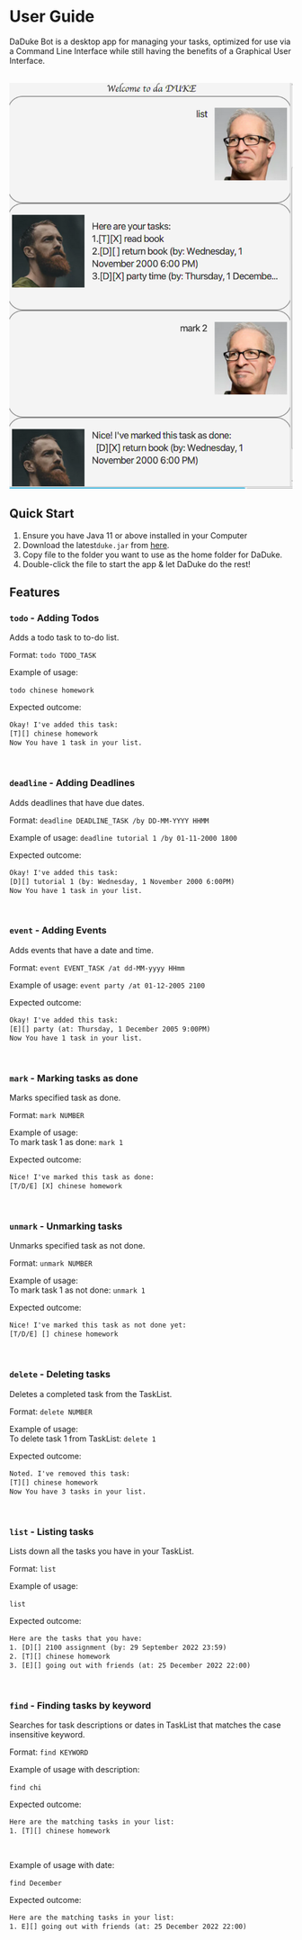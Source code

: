 # User Guide
DaDuke Bot is a desktop app for managing your tasks, optimized for use via a
Command Line Interface while still having the benefits of a Graphical User
Interface.

<br> 

<img src="Ui.png" />

<br>

## Quick Start
1. Ensure you have Java 11 or above installed in your Computer
2. Download the latest`duke.jar` from [here](https://github.com/Jnwkm/ip/releases/tag/v0.2).
3. Copy file to the folder you want to use as the home folder for DaDuke.
4. Double-click the file to start the app & let DaDuke do the rest!

## Features

### `todo` - Adding Todos

Adds a todo task to to-do list.

Format: `todo TODO_TASK`

Example of usage:

`todo chinese homework`

Expected outcome:
```
Okay! I've added this task: 
[T][] chinese homework
Now You have 1 task in your list.
```
<br>

### `deadline` - Adding Deadlines

Adds deadlines that have due dates.

Format: `deadline DEADLINE_TASK /by DD-MM-YYYY HHMM`

Example of usage:
`deadline tutorial 1 /by 01-11-2000 1800`

Expected outcome:
```
Okay! I've added this task: 
[D][] tutorial 1 (by: Wednesday, 1 November 2000 6:00PM)
Now You have 1 task in your list.
```
<br>

### `event` - Adding Events

Adds events that have a date and time.

Format: `event EVENT_TASK /at dd-MM-yyyy HHmm`

Example of usage:
`event party /at 01-12-2005 2100`

Expected outcome:
```
Okay! I've added this task: 
[E][] party (at: Thursday, 1 December 2005 9:00PM)
Now You have 1 task in your list.
```
<br>

### `mark` - Marking tasks as done

Marks specified task as done.

Format: `mark NUMBER`

Example of usage: \
To mark task 1 as done:
`mark 1`

Expected outcome:
```
Nice! I've marked this task as done:
[T/D/E] [X] chinese homework
```
<br>

### `unmark` - Unmarking tasks

Unmarks specified task as not done.

Format: `unmark NUMBER`

Example of usage: \
To mark task 1 as not done:
`unmark 1`

Expected outcome:
```
Nice! I've marked this task as not done yet:
[T/D/E] [] chinese homework
```
<br>

### `delete` - Deleting tasks

Deletes a completed task from the TaskList.

Format: `delete NUMBER`

Example of usage: \
To delete task 1 from TaskList:
`delete 1`

Expected outcome:
```
Noted. I've removed this task: 
[T][] chinese homework
Now You have 3 tasks in your list.
```
<br>

### `list` - Listing tasks

Lists down all the tasks you have in your TaskList.

Format: `list`

Example of usage:

`list`

Expected outcome:
```
Here are the tasks that you have:
1. [D][] 2100 assignment (by: 29 September 2022 23:59)
2. [T][] chinese homework 
3. [E][] going out with friends (at: 25 December 2022 22:00)
```
<br>

### `find` - Finding tasks by keyword

Searches for task descriptions or dates in TaskList that matches the case insensitive keyword.

Format: `find KEYWORD`

Example of usage with description:

`find chi`

Expected outcome:
```
Here are the matching tasks in your list:
1. [T][] chinese homework
```
<br> 

Example of usage with date:

`find December`

Expected outcome:
```
Here are the matching tasks in your list:
1. E][] going out with friends (at: 25 December 2022 22:00)
```
<br>

